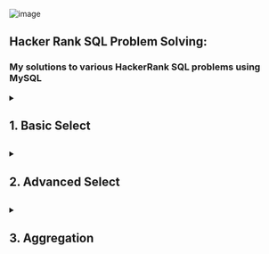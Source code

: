 ![image](https://github.com/shanuhalli/Practice-MySQL/assets/109328924/a423a3e6-3541-4aee-8595-948164922651)

## Hacker Rank SQL Problem Solving:
### My solutions to various HackerRank SQL problems using MySQL

<details>
  <summary><h2>1. Basic Select<h2></summary>
  <br/>

### The CITY table is described as follows:

![1449729804-f21d187d0f-CITY](https://github.com/shanuhalli/Practice-MySQL/assets/109328924/dbb4a313-b8c2-44a6-a054-2c91c9308275)

## Q1. Revising the Select Query I

Query all columns for all American cities in the CITY table with populations larger than 100000. The CountryCode for America is USA.

Solution:
```sql
SELECT * FROM CITY WHERE COUNTRYCODE = 'USA' AND POPULATION > 100000;
```

## Q2. Revising the Select Query II

Query the NAME field for all American cities in the CITY table with populations larger than 120000. The CountryCode for America is USA.

Solution:
```sql
SELECT NAME FROM CITY WHERE COUNTRYCODE = 'USA' AND POPULATION > 120000;
```

## Q3. Select All

Query all columns (attributes) for every row in the CITY table.

Solution:
```sql
SELECT * FROM CITY;
```

## Q4. Select By ID

Query all columns for a city in CITY with the ID 1661.

Solution:
```sql
SELECT * FROM CITY WHERE ID = 1661;
```

## Q5. Japanese Cities' Attributes

Query all attributes of every Japanese city in the CITY table. The COUNTRYCODE for Japan is JPN.

Solution:
```sql
SELECT * FROM CITY WHERE COUNTRYCODE = 'JPN';
```

## Q6. Japanese Cities' Names

Query the names of all the Japanese cities in the CITY table. The COUNTRYCODE for Japan is JPN.

Solution:
```sql
SELECT NAME FROM CITY WHERE COUNTRYCODE = 'JPN';
```

### The STATION table is described as follows:

![image](https://github.com/shanuhalli/Practice-MySQL/assets/109328924/07a885c8-5994-489f-bbc3-5dcfaa78e309)

### where LAT_N is the northern latitude and LONG_W is the western longitude.

## Q7. Weather Observation Station 1

Query a list of CITY and STATE from the STATION table.

Solution:
```sql
SELECT CITY, STATE FROM STATION;
```

## Q8. Weather Observation Station 3

Query a list of CITY names from STATION for cities that have an even ID number. Print the results in any order, but exclude duplicates from the answer.

Solution:
```sql
SELECT DISTINCT CITY FROM STATION WHERE MOD (ID,2) = 0 ORDER BY CITY;
```

## Q9. Weather Observation Station 4

Query the two cities in STATION with the shortest and longest CITY names, as well as their respective lengths (i.e.: number of characters in the name). If there is more than one smallest or largest city, choose the one that comes first when ordered alphabetically.

Solution:
```sql
SELECT CITY, LENGTH(CITY) FROM STATION ORDER BY LENGTH(CITY) ASC, CITY LIMIT 1;
SELECT CITY, LENGTH(CITY) FROM STATION ORDER BY LENGTH(CITY) DESC, CITY LIMIT 1;
```

## Q10. Weather Observation Station 5

Find the difference between the total number of CITY entries in the table and the number of distinct CITY entries in the table.

Solution:
```sql
SELECT COUNT(CITY) – COUNT (DISTINCT CITY) FROM STATION;
```

## Q11. Weather Observation Station 6

Query the list of CITY names starting with vowels (i.e., a, e, i, o, or u) from STATION. Your result cannot contain duplicates.

Solution:
```sql
SELECT DISTINCT CITY FROM STATION WHERE LEFT(CITY,1) IN ('A','E','I','O','U');
```

## Q12. Weather Observation Station 7

Query the list of CITY names ending with vowels (a, e, i, o, u) from STATION. Your result cannot contain duplicates.

Solution:
```sql
SELECT DISTINCT CITY FROM STATION WHERE RIGHT(CITY,1) IN ('A','E','I','O','U');
```

## Q13. Weather Observation Station 8

Query the list of CITY names from STATION which have vowels (i.e., a, e, i, o, and u) as both their first and last characters. Your result cannot contain duplicates.

Solution:
```sql
SELECT DISTINCT CITY FROM STATION WHERE LEFT(CITY,1) IN ('A','E','I','O','U') AND 
RIGHT(CITY,1) IN ('A','E','I','O','U');
```

## Q14. Weather Observation Station 9

Query the list of CITY names from STATION that do not start with vowels. Your result cannot contain duplicates.

Solution:
```sql
SELECT DISTINCT CITY FROM STATION WHERE LEFT(CITY,1) NOT IN ('A','E','I','O','U');
```

## Q15. Weather Observation Station 10

Query the list of CITY names from STATION that do not end with vowels. Your result cannot contain duplicates.

Solution:
```sql
SELECT DISTINCT CITY FROM STATION WHERE RIGHT(CITY,1) NOT IN ('A','E','I','O','U');
```

## Q16. Weather Observation Station 11

Query the list of CITY names from STATION that either do not start with vowels or do not end with vowels. Your result cannot contain duplicates.

Solution:
```sql
SELECT DISTINCT CITY FROM STATION WHERE LEFT(CITY,1) NOT IN ('A','E','I','O','U') OR 
RIGHT(CITY,1) NOT IN ('A','E','I','O','U');
```

## Q17. Weather Observation Station 12

Query the list of CITY names from STATION that do not start with vowels and do not end with vowels. Your result cannot contain duplicates.

Solution:
```sql
SELECT DISTINCT CITY FROM STATION WHERE LEFT(CITY,1) NOT IN ('A','E','I','O','U') AND
RIGHT(CITY,1) NOT IN ('A','E','I','O','U');
```

### The STUDENTS table is described as follows: 
![image](https://github.com/shanuhalli/Practice-MySQL/assets/109328924/680963aa-a36c-4d89-9c36-d1bf9f0e0f01)

### The Name column only contains uppercase (A-Z) and lowercase (a-z) letters.

## Q 18. Higher Than 75 Marks

Query the Name of any student in STUDENTS who scored higher than 75 Marks. Order your output by the last three characters of each name. If two or more students both have names ending in the same last three characters (i.e.: Bobby, Robby, etc.), secondary sort them by ascending ID.

Solution:
```sql
SELECT NAME FROM STUDENTS WHERE MARKS > 75 ORDER BY RIGHT(NAME,3), ID ASC;
```

### The Employee table containing employee data for a company is described as follows:
![image](https://github.com/shanuhalli/Practice-MySQL/assets/109328924/382d5f81-1816-4e9f-b024-a76d0bcee3f5)

### where employee_id is an employee's ID number, name is their name, months is the total number of months they've been working for the company, and salary is their monthly salary.

## Q 19. Employee Names

Write a query that prints a list of employee names (i.e.: the name attribute) from the Employee table in alphabetical order.

Solution:
```sql
SELECT NAME FROM EMPLOYEE ORDER BY NAME;
```

## Q 20. Employee Salaries

Write a query that prints a list of employee names (i.e.: the name attribute) for employees in Employee having a salary greater than $2000 per month who have been employees for less than 10 months. Sort your result by ascending employee_id.

Solution:
```sql
SELECT NAME FROM EMPLOYEE WHERE SALARY > 2000 AND MONTHS < 10 ORDER BY EMPLOYEE_ID;
```
</details>

<details>
  <summary><h2>2. Advanced Select<h2></summary>
  <br/>

## Q1. Type of Triangle

Write a query identifying the type of each record in the TRIANGLES table using its three side lengths. Output one of the following statements for each record in the table:

•	Equilateral: It's a triangle with 3 sides of equal length.

•	Isosceles: It's a triangle with 2 sides of equal length.

•	Scalene: It's a triangle with 3 sides of differing lengths.

•	Not A Triangle: The given values of A, B, and C don't form a triangle.

### The TRIANGLES table is described as follows:

![image](https://github.com/shanuhalli/MySQL-Basics-to-HackerRank/assets/109328924/626377ad-5d9a-4836-b622-c4cc3fcbbd97)

### Each row in the table denotes the lengths of each of a triangle's three sides.

Solution:
```sql
SELECT CASE
WHEN A+B <= C OR A+C <= B OR B+C <= A THEN "Not A Triangle"
WHEN A = B AND B = C THEN "Equilateral"
WHEN A = B OR A = C OR B = C THEN "Isosceles"
ELSE "Scalene"
END AS TRIANGLE_SIDES FROM TRIANGLES
```

## Q2. The PADS

Generate the following two result sets:

1. Query an alphabetically ordered list of all names in OCCUPATIONS, immediately followed by the first letter of each profession as a parenthetical (i.e.: enclosed in parentheses). For example: AnActorName(A), ADoctorName(D), AProfessorName(P), and ASingerName(S).

2. Query the number of ocurrences of each occupation in OCCUPATIONS. Sort the occurrences in ascending order, and output them in the following format:

3. There are a total of [occupation_count] [occupation]s.

where [occupation_count] is the number of occurrences of an occupation in OCCUPATIONS and [occupation] is the lowercase occupation name. If more than one Occupation has the same [occupation_count], they should be ordered alphabetically.

**Note:** There will be at least two entries in the table for each type of occupation.

### The OCCUPATIONS table is described as follows: 

![image](https://github.com/shanuhalli/MySQL-Basics-to-HackerRank/assets/109328924/76b251c4-5d1f-4293-9dd8-b4abc881ba36)

### Occupation will only contain one of the following values: Doctor, Professor, Singer or Actor.

Solution:
```sql
SELECT CONCAT(NAME,'(',SUBSTRING(OCCUPATION,1,1),')') AS NAME
FROM OCCUPATIONS
ORDER BY NAME;
SELECT CONCAT ('There are a total of ', COUNT(OCCUPATION),' ', LOWER(OCCUPATION), 's.') AS TOTALS
FROM OCCUPATIONS
GROUP BY OCCUPATION
ORDER BY TOTALS
```

## Q3. Occupations

Pivot the Occupation column in OCCUPATIONS so that each Name is sorted alphabetically and displayed underneath its corresponding Occupation. The output column headers should be Doctor, Professor, Singer, and Actor, respectively.

**Note:** Print NULL when there are no more names corresponding to an occupation.

### The OCCUPATIONS table is described as follows:

![image](https://github.com/shanuhalli/MySQL-Basics-to-HackerRank/assets/109328924/ee38ac39-4ebc-4646-b29d-116ffa389076)

### Occupation will only contain one of the following values: Doctor, Professor, Singer or Actor.

Solution:
```sql
SELECT Doctor, Professor, Singer, Actor
FROM (
    SELECT
        NameOrder,
        MAX(CASE Occupation WHEN 'Doctor' THEN Name END) AS Doctor,
        MAX(CASE Occupation WHEN 'Professor' THEN Name END) AS Professor,
        MAX(CASE Occupation WHEN 'Singer' THEN Name END) AS Singer,
        MAX(CASE Occupation WHEN 'Actor' THEN Name END) AS Actor
FROM (
    SELECT
        Occupation,
        Name,
        Row_Number() OVER(PARTITION BY Occupation ORDER BY Name ASC) AS NameOrder
        FROM Occupations) AS NameLists
GROUP BY NameOrder) AS NAMES
```

## Q4. Binary Tree Nodes

You are given a table, BST, containing two columns: N and P, where N represents the value of a node in Binary Tree, and P is the parent of N.

![image](https://github.com/shanuhalli/MySQL-Basics-to-HackerRank/assets/109328924/57720329-4942-4978-9f8e-a77c13a858da)

Write a query to find the node type of Binary Tree ordered by the value of the node. Output one of the following for each node:

•	Root: If node is root node.

•	Leaf: If node is leaf node.

•	Inner: If node is neither root nor leaf node.

Solution:
```sql
SELECT N,
CASE
    WHEN P IS NULL THEN 'Root'
    WHEN N IN (SELECT P FROM BST) THEN 'Inner'
    ELSE 'Leaf'
END
FROM BST
ORDER BY N;
```

## Q5. New Companies

Amber's conglomerate corporation just acquired some new companies. Each of the companies follows this hierarchy:

![image](https://github.com/shanuhalli/MySQL-Basics-to-HackerRank/assets/109328924/c0761a63-1bd1-4348-915e-e59fe3ba07b8)

Given the table schemas below, write a query to print the company_code, founder name, total number of lead managers, total number of senior managers, total number of managers, and total number of employees. Order your output by ascending company_code.

**Note:**

•	The tables may contain duplicate records.

•	The company_code is string, so the sorting should not be numeric. For example, if the company_codes are C_1, C_2, and C_10, then the ascending company_codes will be C_1, C_10, and C_2.
________________________________________________________________________________________________________________________________________

The following tables contain company data:

•	Company: The company_code is the code of the company and founder is the founder of the 

![image](https://github.com/shanuhalli/MySQL-Basics-to-HackerRank/assets/109328924/2672b9f6-d808-469a-875a-0ce0c2d395cb)

•	Lead_Manager: The lead_manager_code is the code of the lead manager, and the company_code is the code of the working company.

![image](https://github.com/shanuhalli/MySQL-Basics-to-HackerRank/assets/109328924/f3e36eec-b01d-4581-9ea5-6ebc9563a180)

•	Senior_Manager: The senior_manager_code is the code of the senior manager, the lead_manager_code is the code of its lead manager, and the company_code is the code of the working company. 

![image](https://github.com/shanuhalli/MySQL-Basics-to-HackerRank/assets/109328924/b098aa06-cc38-49db-941c-064423ed319e)

•	Manager: The manager_code is the code of the manager, the senior_manager_code is the code of its senior manager, the lead_manager_code is the code of its lead manager, and the company_code is the code of the working company. 

![image](https://github.com/shanuhalli/MySQL-Basics-to-HackerRank/assets/109328924/34d22425-9678-4715-854f-e30a1fde25d5)

•	Employee: The employee_code is the code of the employee, the manager_code is the code of its manager, the senior_manager_code is the code of its senior manager, the lead_manager_code is the code of its lead manager, and the company_code is the code of the working company.

![image](https://github.com/shanuhalli/MySQL-Basics-to-HackerRank/assets/109328924/5d3ca0b7-7ab7-41aa-b1aa-c80619f78d88)

Solution:
```sql
SELECT C.COMPANY_CODE, C.FOUNDER,
  (SELECT COUNT(DISTINCT LEAD_MANAGER_CODE)
   FROM LEAD_MANAGER L
   WHERE L.COMPANY_CODE = C.COMPANY_CODE),
  (SELECT COUNT(DISTINCT SENIOR_MANAGER_CODE)
   FROM SENIOR_MANAGER S
   WHERE S.COMPANY_CODE = C.COMPANY_CODE),
  (SELECT COUNT(DISTINCT MANAGER_CODE)
   FROM MANAGER M
   WHERE M.COMPANY_CODE = C.COMPANY_CODE),
  (SELECT COUNT(DISTINCT EMPLOYEE_CODE)
   FROM EMPLOYEE E
   WHERE E.COMPANY_CODE = C.COMPANY_CODE)
FROM COMPANY C
ORDER BY C.COMPANY_CODE ASC;
```

  </details>

<details>
  <summary><h2>3. Aggregation<h2></summary>
  <br/>
    
### The CITY table is described as follows:

![image](https://github.com/shanuhalli/MySQL-Basics-to-HackerRank/assets/109328924/f31bf21c-e26a-4b11-ad94-22141a47d2d5)

## Q1. Revising Aggregations - The Count Function

Query a count of the number of cities in CITY having a Population larger than.

Solution:
```sql
SELECT COUNT (*) FROM CITY WHERE POPULATION > 100000;
```

## Q2. Revising Aggregations - The Sum Function

Query the total population of all cities in CITY where District is California.

Solution:
```sql
SELECT SUM(POPULATION) FROM CITY WHERE DISTRICT = 'California';
```

## Q3. Revising Aggregations – Averages

Query the average population of all cities in CITY where District is California.

Solution:
```sql
SELECT AVG(POPULATION) FROM CITY WHERE DISTRICT = 'California'
```

## Q4. Average Population

Query the average population for all cities in CITY, rounded down to the nearest integer.

Solution:
```sql
SELECT FLOOR(AVG(POPULATION)) FROM CITY
```

## Q5. Japan Population

Query the sum of the populations for all Japanese cities in CITY. The COUNTRYCODE for Japan is JPN.

Solution:
```sql
SELECT SUM(POPULATION) FROM CITY WHERE COUNTRYCODE = 'JPN'
```

## Q6. Population Density Difference

Query the difference between the maximum and minimum populations in CITY.

Solution:
```sql
SELECT MAX(POPULATION) - MIN(POPULATION) FROM CITY
```

## Q7. The Blunder

Samantha was tasked with calculating the average monthly salaries for all employees in the EMPLOYEES table, but did not realize her keyboard's 0 key was broken until after completing the calculation. She wants your help finding the difference between her miscalculation (using salaries with any zeros removed), and the actual average salary.

Write a query calculating the amount of error (i.e.: Actual - Miscalculated average monthly salaries), and round it up to the next integer.

### The EMPLOYEES table is described as follows:

![image](https://github.com/shanuhalli/MySQL-Basics-to-HackerRank/assets/109328924/42239c9f-7993-4065-939c-fedf04539086)
 
**Note:** Salary is per month.

**Constraints:** 1000 < Salary < 10**5

Solution:
```sql
SELECT CEIL(AVG(SALARY) - AVG (REPLACE (SALARY, '0', ''))) FROM EMPLOYEES;
```

## Q8. Top Earners
We define an employee's total earnings to be their monthly salary * months worked, and the maximum total earnings to be the maximum total earnings for any employee in the Employee table. Write a query to find the maximum total earnings for all employees as well as the total number of employees who have maximum total earnings. Then print these values as 2 space-separated integers.

### The Employee table containing employee data for a company is described as follows:

![image](https://github.com/shanuhalli/MySQL-Basics-to-HackerRank/assets/109328924/982aa094-9312-478c-b225-ec6b798ddc32)
 
where employee_id is an employee's ID number, name is their name, months is the total number of months they've been working for the company, and salary is their monthly salary.

Solution:
```sql
SELECT MONTHS * SALARY AS EARNINGS, COUNT (*) FROM EMPLOYEE
GROUP BY EARNINGS
ORDER BY EARNINGS DESC
LIMIT 1;
```

</details>
